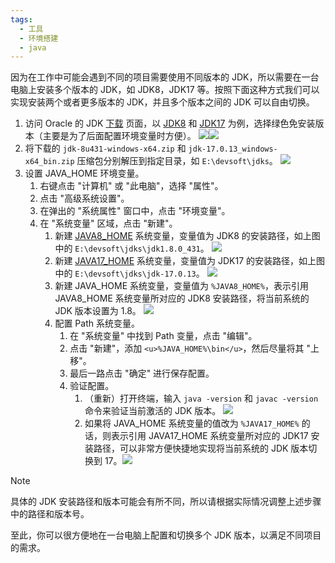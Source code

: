 ```yaml
---
tags:
  - 工具
  - 环境搭建
  - java
---
```


因为在工作中可能会遇到不同的项目需要使用不同版本的 JDK，所以需要在一台电脑上安装多个版本的 JDK，如 JDK8，JDK17 等。按照下面这种方式我们可以实现安装两个或者更多版本的 JDK，并且多个版本之间的 JDK 可以自由切换。

1. 访问 Oracle 的 JDK [下载](https://www.oracle.com/cn/java/technologies/downloads/) 页面，以 [JDK8](https://www.oracle.com/java/technologies/downloads/#java8-windows) 和 [JDK17](https://www.oracle.com/java/technologies/downloads/#java17-windows) 为例，选择绿色免安装版本（主要是为了后面配置环境变量时方便）。
    ![](https://cdn.jsdelivr.net/gh/xihuanxiaorang/img2/202412161044869.png)![](https://cdn.jsdelivr.net/gh/xihuanxiaorang/img2/202412161044288.png)
2. 将下载的 `jdk-8u431-windows-x64.zip` 和 `jdk-17.0.13_windows-x64_bin.zip` 压缩包分别解压到指定目录，如 `E:\devsoft\jdks`。
   ![](https://cdn.jsdelivr.net/gh/xihuanxiaorang/img2/202412161044409.png)
3. 设置 JAVA_HOME 环境变量。
   1. 右键点击 "计算机" 或 "此电脑"，选择 "属性"。
   2. 点击 "高级系统设置"。
   3. 在弹出的 "系统属性" 窗口中，点击 "环境变量"。
   4. 在 "系统变量" 区域，点击 "新建"。
       1. 新建 <u>JAVA8_HOME</u> 系统变量，变量值为 JDK8 的安装路径，如上图中的 `E:\devsoft\jdks\jdk1.8.0_431`。
          ![](https://cdn.jsdelivr.net/gh/xihuanxiaorang/img2/202412161045882.png)
       2. 新建 <u>JAVA17_HOME</u> 系统变量，变量值为 JDK17 的安装路径，如上图中的 `E:\devsoft\jdks\jdk-17.0.13`。
          ![](https://cdn.jsdelivr.net/gh/xihuanxiaorang/img2/202412161045739.png)
       3. 新建 JAVA_HOME 系统变量，变量值为 `%JAVA8_HOME%`，表示引用 JAVA8_HOME 系统变量所对应的 JDK8 安装路径，将当前系统的 JDK 版本设置为 1.8。
          ![](https://cdn.jsdelivr.net/gh/xihuanxiaorang/img2/202412161046874.png)
       4. 配置 Path 系统变量。
          1. 在 "系统变量" 中找到 Path 变量，点击 "编辑"。
          2. 点击 "新建"，添加 `<u>%JAVA_HOME%\bin</u>`，然后尽量将其 "上移"。
          3. 最后一路点击 "确定" 进行保存配置。
          4. 验证配置。
             1. （重新）打开终端，输入 `java -version` 和 `javac -version` 命令来验证当前激活的 JDK 版本。
                ![](https://cdn.jsdelivr.net/gh/xihuanxiaorang/img2/202412161046230.png)
             2. 如果将 JAVA_HOME 系统变量的值改为 `%JAVA17_HOME%` 的话，则表示引用 JAVA17_HOME 系统变量所对应的 JDK17 安装路径，可以非常方便快捷地实现将当前系统的 JDK 版本切换到 17。![](https://cdn.jsdelivr.net/gh/xihuanxiaorang/img2/202412161046489.png)

> [!note]
> 具体的 JDK 安装路径和版本可能会有所不同，所以请根据实际情况调整上述步骤中的路径和版本号。

至此，你可以很方便地在一台电脑上配置和切换多个 JDK 版本，以满足不同项目的需求。

